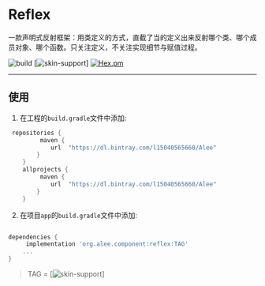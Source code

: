 # Reflex
一款声明式反射框架：用类定义的方式，直截了当的定义出来反射哪个类、哪个成员对象、哪个函数。只关注定义，不关注实现细节与赋值过程。

![build](https://img.shields.io/badge/build-passing-green.svg)
[![skin-support](https://img.shields.io/badge/release-v2.0.0-green.svg)]
[![Hex.pm](https://img.shields.io/hexpm/l/plug.svg)](https://www.apache.org/licenses/LICENSE-2.0)

---

## 使用

1. 在工程的`build.gradle`文件中添加:

```gradle
 repositories {
    	 maven {
            url  "https://dl.bintray.com/l15040565660/Alee"
        }
    }
    allprojects {
    	 maven {
            url  "https://dl.bintray.com/l15040565660/Alee"
        }
    }
```

2. 在项目`app`的`build.gradle`文件中添加:

``` gradle

dependencies {
     implementation 'org.alee.component:reflex:TAG'
    ...
}
```

> TAG = [![skin-support](https://img.shields.io/badge/release-v2.0.0-green.svg)]


